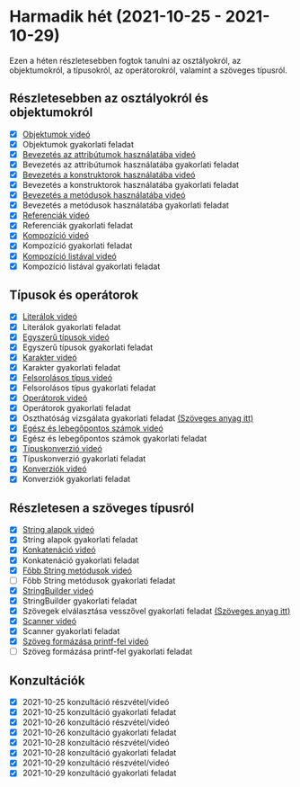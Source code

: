 ﻿# Harmadik hét (2021-10-25 - 2021-10-29)

Ezen a héten részletesebben fogtok tanulni az osztályokról, az objektumokról, 
a típusokról, az operátorokról, valamint a szöveges típusról.

## Részletesebben az osztályokról és objektumokról

* [x] [Objektumok videó](https://e-learning.training360.com/courses/take/java-se-alapok-java-nyelvi-elemek/lessons/10709803-objektumok)
* [x] Objektumok gyakorlati feladat
* [x] [Bevezetés az attribútumok használatába videó](https://e-learning.training360.com/courses/take/java-se-alapok-java-nyelvi-elemek/lessons/10709844-bevezetes-az-attributumok-hasznalataba)
* [x] Bevezetés az attribútumok használatába gyakorlati feladat
* [x] [Bevezetés a konstruktorok használatába videó](https://e-learning.training360.com/courses/take/java-se-alapok-java-nyelvi-elemek/lessons/10709653-bevezetes-a-konstruktorok-hasznalataba)
* [x] Bevezetés a konstruktorok használatába gyakorlati feladat
* [x] [Bevezetés a metódusok használatába videó](https://e-learning.training360.com/courses/take/java-se-alapok-java-nyelvi-elemek/lessons/10709834-bevezetes-a-metodusok-hasznalataba)
* [x] Bevezetés a metódusok használatába gyakorlati feladat
* [x] [Referenciák videó](https://e-learning.training360.com/courses/take/java-se-alapok-java-nyelvi-elemek/lessons/10709845-referenciak)
* [x] Referenciák gyakorlati feladat
* [x] [Kompozíció videó](https://e-learning.training360.com/courses/take/java-se-alapok-java-nyelvi-elemek/lessons/28188876-kompozicio)
* [x] Kompozíció gyakorlati feladat
* [x] [Kompozíció listával videó](https://e-learning.training360.com/courses/take/java-se-alapok-java-nyelvi-elemek/lessons/28188892-kompozicio-listaval)
* [x] Kompozíció listával gyakorlati feladat

## Típusok és operátorok

* [x] [Literálok videó](https://e-learning.training360.com/courses/take/java-se-alapok-java-nyelvi-elemek/lessons/10709837-literalok)
* [x] Literálok gyakorlati feladat
* [x] [Egyszerű típusok videó](https://e-learning.training360.com/courses/take/java-se-alapok-java-nyelvi-elemek/lessons/10709846-egyszeru-tipusok)
* [x] Egyszerű típusok gyakorlati feladat
* [x] [Karakter videó](https://e-learning.training360.com/courses/take/java-se-alapok-java-nyelvi-elemek/lessons/27993708-karakter)
* [x] Karakter gyakorlati feladat
* [x] [Felsorolásos típus videó](https://e-learning.training360.com/courses/take/java-se-alapok-java-nyelvi-elemek/lessons/10709804-felsorolasos-tipus)
* [x] Felsorolásos típus gyakorlati feladat
* [x] [Operátorok videó](https://e-learning.training360.com/courses/take/java-se-alapok-java-nyelvi-elemek/lessons/10709858-operatorok)
* [x] Operátorok gyakorlati feladat 
* [x] Oszthatóság vizsgálata gyakorlati feladat [(Szöveges anyag itt)](https://e-learning.training360.com/courses/take/java-se-alapok-java-nyelvi-elemek/texts/28278683-oszthatosag-vizsgalata)
* [x] [Egész és lebegőpontos számok videó](https://e-learning.training360.com/courses/take/java-se-alapok-java-nyelvi-elemek/lessons/10709854-egesz-es-lebegopontos-szamok)
* [x] Egész és lebegőpontos számok gyakorlati feladat
* [x] [Típuskonverzió videó](https://e-learning.training360.com/courses/take/java-se-alapok-java-nyelvi-elemek/lessons/10709762-tipuskonverzio)
* [x] Típuskonverzió gyakorlati feladat
* [x] [Konverziók videó](https://e-learning.training360.com/courses/take/java-se-alapok-java-nyelvi-elemek/lessons/27993726-konverziok)
* [x] Konverziók gyakorlati feladat

## Részletesen a szöveges típusról

* [x] [String alapok videó](https://e-learning.training360.com/courses/take/java-se-alapok-java-nyelvi-elemek/lessons/10710528-string-alapok)
* [x] String alapok gyakorlati feladat
* [x] [Konkatenáció videó](https://e-learning.training360.com/courses/take/java-se-alapok-java-nyelvi-elemek/lessons/10710386-konkatenacio)
* [x] Konkatenáció gyakorlati feladat
* [x] [Főbb String metódusok videó](https://e-learning.training360.com/courses/take/java-se-alapok-java-nyelvi-elemek/lessons/10710533-fobb-string-metodusok)
* [ ] Főbb String metódusok gyakorlati feladat
* [x] [StringBuilder videó](https://e-learning.training360.com/courses/take/java-se-alapok-java-nyelvi-elemek/lessons/10710420-stringbuilder)
* [x] StringBuilder gyakorlati feladat
* [x] Szövegek elválasztása vesszővel gyakorlati feladat [(Szöveges anyag itt)](https://e-learning.training360.com/courses/take/java-se-alapok-java-nyelvi-elemek/texts/28335421-szovegek-elvalasztasa-vesszovel)
* [x] [Scanner videó](https://e-learning.training360.com/courses/take/java-se-alapok-java-nyelvi-elemek/lessons/10710394-scanner)
* [x] Scanner gyakorlati feladat
* [x] [Szöveg formázása printf-fel videó](https://e-learning.training360.com/courses/take/java-se-alapok-java-nyelvi-elemek/lessons/10710510-szoveg-formazasa-printf-fel)
* [ ] Szöveg formázása printf-fel gyakorlati feladat

## Konzultációk

* [x] 2021-10-25 konzultáció részvétel/videó
* [x] 2021-10-25 konzultáció gyakorlati feladat
* [x] 2021-10-26 konzultáció részvétel/videó
* [x] 2021-10-26 konzultáció gyakorlati feladat
* [x] 2021-10-28 konzultáció részvétel/videó
* [x] 2021-10-28 konzultáció gyakorlati feladat
* [x] 2021-10-29 konzultáció részvétel/videó
* [x] 2021-10-29 konzultáció gyakorlati feladat
